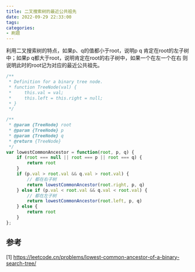 ```yaml
---
title: 二叉搜索树的最近公共祖先
date: 2022-09-29 22:33:00
tags:
categories:
- 刷题
---
```


利用二叉搜索树的特点，如果p、q的值都小于root，说明p q 肯定在root的左子树中；如果p q都大于root，说明肯定在root的右子树中，如果一个在左一个在右 则说明此时的root记为对应的最近公共祖先。
```javascript
/**
 * Definition for a binary tree node.
 * function TreeNode(val) {
 *     this.val = val;
 *     this.left = this.right = null;
 * }
 */

/**
 * @param {TreeNode} root
 * @param {TreeNode} p
 * @param {TreeNode} q
 * @return {TreeNode}
 */
var lowestCommonAncestor = function(root, p, q) {
    if (root === null || root === p || root === q) {
        return root
    }
    if (p.val > root.val && q.val > root.val) {
        // 都在右子树
        return lowestCommonAncestor(root.right, p, q)
    } else if (p.val < root.val && q.val < root.val) {
        // 都在左子树
        return lowestCommonAncestor(root.left, p, q)
    } else {
        return root
    }
};
```

## 参考
[1] https://leetcode.cn/problems/lowest-common-ancestor-of-a-binary-search-tree/
